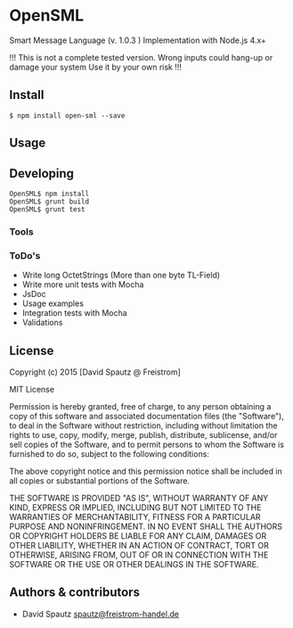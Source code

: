 # OpenSML

Smart Message Language (v. 1.0.3 ) Implementation with Node.js 4.x+

!!!
 This is not a complete tested version.
 Wrong inputs could hang-up or damage your system
 Use it by your own risk
!!!

## Install

```
$ npm install open-sml --save
```

## Usage



## Developing

```
OpenSML$ npm install
OpenSML$ grunt build
OpenSML$ grunt test

```

### Tools

### ToDo's

* Write long OctetStrings (More than one byte TL-Field)
* Write more unit tests with Mocha
* JsDoc
* Usage examples
* Integration tests with Mocha
* Validations

## License

Copyright (c) 2015 [David Spautz @ Freistrom]

MIT License

Permission is hereby granted, free of charge, to any person obtaining
a copy of this software and associated documentation files (the
"Software"), to deal in the Software without restriction, including
without limitation the rights to use, copy, modify, merge, publish,
distribute, sublicense, and/or sell copies of the Software, and to
permit persons to whom the Software is furnished to do so, subject to
the following conditions:

The above copyright notice and this permission notice shall be
included in all copies or substantial portions of the Software.

THE SOFTWARE IS PROVIDED "AS IS", WITHOUT WARRANTY OF ANY KIND,
EXPRESS OR IMPLIED, INCLUDING BUT NOT LIMITED TO THE WARRANTIES OF
MERCHANTABILITY, FITNESS FOR A PARTICULAR PURPOSE AND
NONINFRINGEMENT. IN NO EVENT SHALL THE AUTHORS OR COPYRIGHT HOLDERS BE
LIABLE FOR ANY CLAIM, DAMAGES OR OTHER LIABILITY, WHETHER IN AN ACTION
OF CONTRACT, TORT OR OTHERWISE, ARISING FROM, OUT OF OR IN CONNECTION
WITH THE SOFTWARE OR THE USE OR OTHER DEALINGS IN THE SOFTWARE.


## Authors & contributors

* David Spautz <spautz@freistrom-handel.de>

